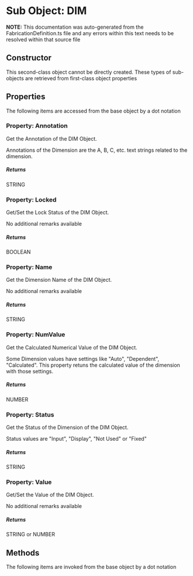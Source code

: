 # Sub Object: DIM
**NOTE:** This documentation was auto-generated from the FabricationDefinition.ts file and any errors within this text needs to be resolved within that source file
## Constructor
This second-class object cannot be directly created. These types of sub-objects are retrieved from first-class object properties
## Properties
The following items are accessed from the base object by a dot notation
### Property: Annotation
Get the Annotation of the DIM Object.

Annotations of the Dimension are the A, B, C, etc. text strings related to the dimension.
##### Returns
STRING
### Property: Locked
Get/Set the Lock Status of the DIM Object.

No additional remarks available
##### Returns
BOOLEAN
### Property: Name
Get the Dimension Name of the DIM Object.

No additional remarks available
##### Returns
STRING
### Property: NumValue
Get the Calculated Numerical Value of the DIM Object.

Some Dimension values have settings like "Auto", "Dependent", "Calculated". This property retuns
the calculated value of the dimension with those settings.
##### Returns
NUMBER
### Property: Status
Get the Status of the Dimension of the DIM Object.

Status values are "Input", "Display", "Not Used" or "Fixed"
##### Returns
STRING
### Property: Value
Get/Set the Value of the DIM Object.

No additional remarks available
##### Returns
STRING or NUMBER
## Methods
The following items are invoked from the base object by a dot notation
